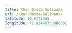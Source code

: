 ```yaml
---
title: Khar Danda Koliwada
url: /khar-danda-koliwada/
latitude: 19.0771365
longitude: 72.82448720000001
---
```

